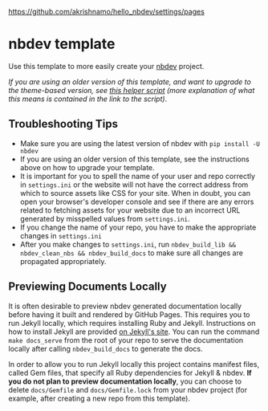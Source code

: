 https://github.com/akrishnamo/hello_nbdev/settings/pages

# nbdev template

Use this template to more easily create your [nbdev](https://nbdev.fast.ai/) project.

_If you are using an older version of this template, and want to upgrade to the theme-based version, see [this helper script](https://gist.github.com/hamelsmu/977e82a23dcd8dcff9058079cb4a8f18) (more explanation of what this means is contained in the link to the script)_.

## Troubleshooting Tips

-  Make sure you are using the latest version of nbdev with `pip install -U nbdev`
-  If you are using an older version of this template, see the instructions above on how to upgrade your template. 
-  It is important for you to spell the name of your user and repo correctly in `settings.ini` or the website will not have the correct address from which to source assets like CSS for your site.  When in doubt, you can open your browser's developer console and see if there are any errors related to fetching assets for your website due to an incorrect URL generated by misspelled values from `settings.ini`.
-  If you change the name of your repo, you have to make the appropriate changes in `settings.ini`
-  After you make changes to `settings.ini`, run `nbdev_build_lib && nbdev_clean_nbs && nbdev_build_docs` to make sure all changes are propagated appropriately.


## Previewing Documents Locally 

It is often desirable to preview nbdev generated documentation locally before having it built and rendered by GitHub Pages.  This requires you to run Jekyll locally, which requires installing Ruby and Jekyll. Instructions on how to install Jekyll are provided [on Jekyll's site](https://jekyllrb.com/). You can run the command `make docs_serve` from the root of your repo to serve the documentation locally after calling `nbdev_build_docs` to generate the docs. 

In order to allow you to run Jekyll locally this project contains manifest files, called Gem files, that specify all Ruby dependencies for Jekyll & nbdev. **If you do not plan to preview documentation locally**, you can choose to delete `docs/Gemfile` and `docs/Gemfile.lock` from your nbdev project (for example, after creating a new repo from this template). 
